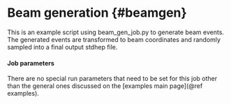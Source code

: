 Beam generation    {#beamgen}
===============
This is an example script using beam_gen_job.py to generate beam events. The generated events are transformed to beam coordinates and randomly sampled into a final output stdhep file.

#### Job parameters
There are no special run parameters that need to be set for this job other than the general ones discussed on the [examples main page](@ref examples).
